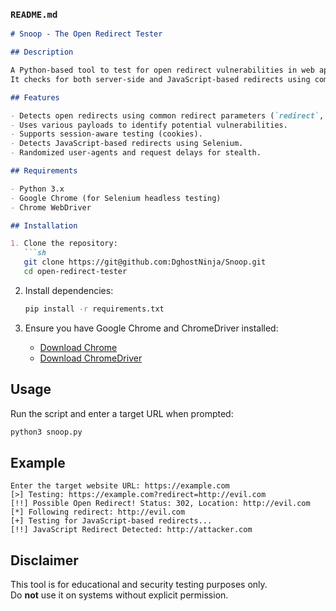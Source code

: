 ### `README.md`
```md
# Snoop - The Open Redirect Tester

## Description

A Python-based tool to test for open redirect vulnerabilities in web applications.  
It checks for both server-side and JavaScript-based redirects using common parameters and payloads.

## Features

- Detects open redirects using common redirect parameters (`redirect`, `url`, `next`, etc.).
- Uses various payloads to identify potential vulnerabilities.
- Supports session-aware testing (cookies).
- Detects JavaScript-based redirects using Selenium.
- Randomized user-agents and request delays for stealth.

## Requirements

- Python 3.x
- Google Chrome (for Selenium headless testing)
- Chrome WebDriver

## Installation

1. Clone the repository:
   ```sh
   git clone https://git@github.com:DghostNinja/Snoop.git
   cd open-redirect-tester
   ```

2. Install dependencies:
   ```sh
   pip install -r requirements.txt
   ```

3. Ensure you have Google Chrome and ChromeDriver installed:
   - [Download Chrome](https://www.google.com/chrome/)
   - [Download ChromeDriver](https://chromedriver.chromium.org/downloads)

## Usage

Run the script and enter a target URL when prompted:

```sh
python3 snoop.py
```

## Example

```plaintext
Enter the target website URL: https://example.com
[>] Testing: https://example.com?redirect=http://evil.com
[!!] Possible Open Redirect! Status: 302, Location: http://evil.com
[*] Following redirect: http://evil.com
[+] Testing for JavaScript-based redirects...
[!!] JavaScript Redirect Detected: http://attacker.com
```

## Disclaimer

This tool is for educational and security testing purposes only.  
Do **not** use it on systems without explicit permission.
```

